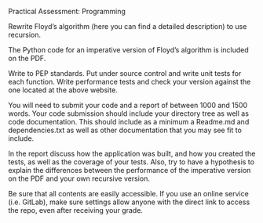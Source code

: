 Practical Assessment: Programming

Rewrite Floyd’s algorithm (here you can find a detailed description) to use recursion.

The Python code for an imperative version of Floyd’s algorithm is included on the PDF.

Write to PEP standards. Put under source control and write unit tests for each function. Write performance tests and check your version against the one located at the above website.

You will need to submit your code and a report of between 1000 and 1500 words. Your code submission should include your directory tree as well as code documentation. This should include as a minimum a Readme.md and dependencies.txt as well as other documentation that you may see fit to include.

In the report discuss how the application was built, and how you created the tests, as well as the coverage of your tests. Also, try to have a hypothesis to explain the differences between the performance of the imperative version on the PDF and your own recursive version.

Be sure that all contents are easily accessible. If you use an online service (i.e. GitLab), make sure settings allow anyone with the direct link to access the repo, even after receiving your grade. 
